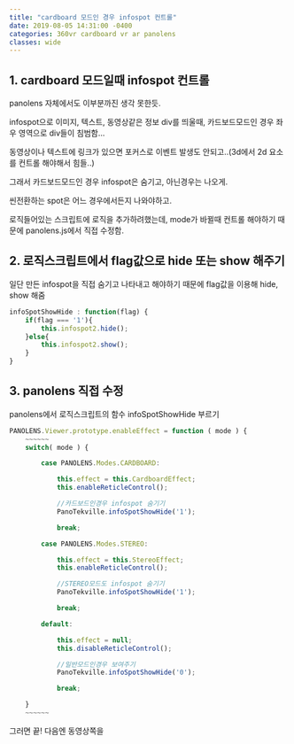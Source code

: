 ```yaml
---
title: "cardboard 모드인 경우 infospot 컨트롤"
date: 2019-08-05 14:31:00 -0400
categories: 360vr cardboard vr ar panolens
classes: wide
---
```


## 1. cardboard 모드일때 infospot 컨트롤

panolens 자체에서도 이부분까진 생각 못한듯.

infospot으로 이미지, 텍스트, 동영상같은 정보 div를 띄울때, 카드보드모드인 경우 좌우 영역으로 div들이 침범함...

동영상이나 텍스트에 링크가 있으면 포커스로 이벤트 발생도 안되고..(3d에서 2d 요소를 컨트롤 해야해서 힘들..)

그래서 카드보드모드인 경우 infospot은 숨기고, 아닌경우는 나오게.

씬전환하는 spot은 어느 경우에서든지 나와야하고.

로직들어있는 스크립트에 로직을 추가하려했는데, mode가 바뀔때 컨트롤 해야하기 때문에 panolens.js에서 직접 수정함.

## 2. 로직스크립트에서 flag값으로 hide 또는 show 해주기

일단 만든 infospot을 직접 숨기고 나타내고 해야하기 때문에 flag값을 이용해 hide, show 해줌

```javascript
infoSpotShowHide : function(flag) {
    if(flag === '1'){
        this.infospot2.hide();
    }else{
        this.infospot2.show();
    }
}
```

## 3. panolens 직접 수정

panolens에서 로직스크립트의 함수 infoSpotShowHide 부르기

```javascript
PANOLENS.Viewer.prototype.enableEffect = function ( mode ) {
    ~~~~~~
    switch( mode ) {

        case PANOLENS.Modes.CARDBOARD:

            this.effect = this.CardboardEffect;
            this.enableReticleControl();

            //카드보드인경우 infospot 숨기기
            PanoTekville.infoSpotShowHide('1');

            break;

        case PANOLENS.Modes.STEREO:

            this.effect = this.StereoEffect;
            this.enableReticleControl();

            //STEREO모드도 infospot 숨기기
            PanoTekville.infoSpotShowHide('1');

            break;

        default:

            this.effect = null;
            this.disableReticleControl();

            //일반모드인경우 보여주기
            PanoTekville.infoSpotShowHide('0');

            break;

    }
    ~~~~~~
```

그러면 끝! 다음엔 동영상쪽을 




